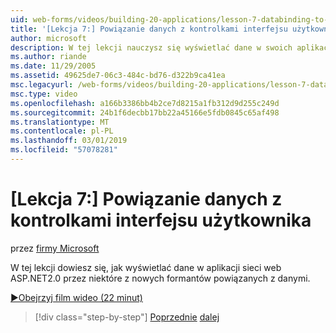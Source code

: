 ```yaml
---
uid: web-forms/videos/building-20-applications/lesson-7-databinding-to-user-interface-controls
title: '[Lekcja 7:] Powiązanie danych z kontrolkami interfejsu użytkownika | Dokumentacja firmy Microsoft'
author: microsoft
description: W tej lekcji nauczysz się wyświetlać dane w swoich aplikacjach ASP.NET&#160;aplikacji za pośrednictwem niektóre z nowych formantów powiązanych z danymi w sieci web w wersji 2.0.
ms.author: riande
ms.date: 11/29/2005
ms.assetid: 49625de7-06c3-484c-bd76-d322b9ca41ea
msc.legacyurl: /web-forms/videos/building-20-applications/lesson-7-databinding-to-user-interface-controls
msc.type: video
ms.openlocfilehash: a166b3386bb4b2ce7d8215a1fb312d9d255c249d
ms.sourcegitcommit: 24b1f6decbb17bb22a45166e5fdb0845c65af498
ms.translationtype: MT
ms.contentlocale: pl-PL
ms.lasthandoff: 03/01/2019
ms.locfileid: "57078281"
---
```

<a name="lesson-7-databinding-to-user-interface-controls"></a>[Lekcja 7:] Powiązanie danych z kontrolkami interfejsu użytkownika
====================
przez [firmy Microsoft](https://github.com/microsoft)

W tej lekcji dowiesz się, jak wyświetlać dane w aplikacji sieci web ASP.NET2.0 przez niektóre z nowych formantów powiązanych z danymi.

[&#9654;Obejrzyj film wideo (22 minut)](https://channel9.msdn.com/Blogs/ASP-NET-Site-Videos/lesson-7-databinding-to-user-interface-controls)

> [!div class="step-by-step"]
> [Poprzednie](lesson-6-working-with-stylesheets-and-master-pages.md)
> [dalej](lesson-8-working-with-the-gridview-and-formview.md)
